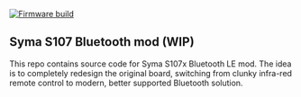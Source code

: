 [![Firmware build](https://github.com/dossalab/Syma-s107-bluetooth-mod/actions/workflows/firmware.yml/badge.svg)](https://github.com/dossalab/Syma-s107-bluetooth-mod/actions/workflows/firmware.yml)

## Syma S107 Bluetooth mod (WIP)

This repo contains source code for Syma S107x Bluetooth LE mod. The idea is to completely redesign the original board, switching from clunky infra-red remote control to modern, better supported Bluetooth solution.